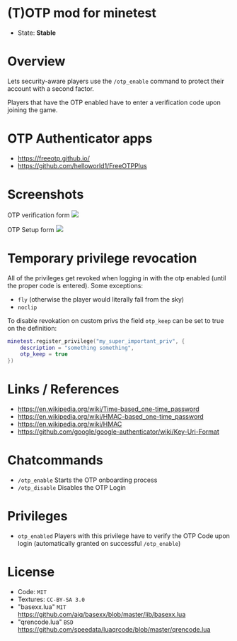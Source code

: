 
# (T)OTP mod for minetest

* State: **Stable**

# Overview

Lets security-aware players use the `/otp_enable` command to protect their account with a second factor.

Players that have the OTP enabled have to enter a verification code upon joining the game.

# OTP Authenticator apps

* https://freeotp.github.io/
* https://github.com/helloworld1/FreeOTPPlus

# Screenshots

OTP verification form
![](./screenshot1.png)

OTP Setup form
![](./screenshot2.png)

# Temporary privilege revocation

All of the privileges get revoked when logging in with the otp enabled (until the proper code is entered).
Some exceptions:
* `fly` (otherwise the player would literally fall from the sky)
* `noclip`

To disable revokation on custom privs the field `otp_keep` can be set to true on the definition:
```lua
minetest.register_privilege("my_super_important_priv", {
    description = "something something",
    otp_keep = true
})
```

# Links / References

* https://en.wikipedia.org/wiki/Time-based_one-time_password
* https://en.wikipedia.org/wiki/HMAC-based_one-time_password
* https://en.wikipedia.org/wiki/HMAC
* https://github.com/google/google-authenticator/wiki/Key-Uri-Format

# Chatcommands

* `/otp_enable` Starts the OTP onboarding process
* `/otp_disable` Disables the OTP Login

# Privileges

* `otp_enabled` Players with this privilege have to verify the OTP Code upon login (automatically granted on successful `/otp_enable`)

# License

* Code: `MIT`
* Textures: `CC-BY-SA 3.0`
* "basexx.lua" `MIT` https://github.com/aiq/basexx/blob/master/lib/basexx.lua
* "qrencode.lua" `BSD` https://github.com/speedata/luaqrcode/blob/master/qrencode.lua
